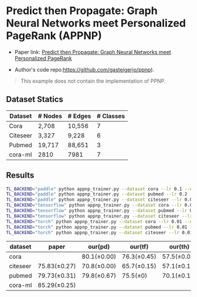 Predict then Propagate: Graph Neural Networks meet Personalized PageRank (APPNP)
============

- Paper link: [Predict then Propagate: Graph Neural Networks meet Personalized PageRank](https://arxiv.org/abs/1810.05997)

- Author's code repo:https://github.com/gasteigerjo/ppnp). 

> This example does not contain the implementation of PPNP.

Dataset Statics
-------
| Dataset  | # Nodes | # Edges | # Classes |
|----------|---------|---------|-----------|
| Cora     | 2,708   | 10,556  | 7         |
| Citeseer | 3,327   | 9,228   | 6         |
| Pubmed   | 19,717  | 88,651  | 3         |
| cora-ml  | 2810    | 7981    | 7         |

Results
-------
```bash
TL_BACKEND="paddle" python appnp_trainer.py --dataset cora --lr 0.1 --n_epoch 200 --hidden_dim 64 --drop_rate 0.5 --l2_coef 0.001 --iter_K 6 --self_loops 1
TL_BACKEND="paddle" python appnp_trainer.py --dataset pubmed --lr 0.2 --n_epoch 250 --hidden_dim 64 --drop_rate 0.6 --l2_coef 0.001 --iter_K 10 --self_loops 2
TL_BACKEND="paddle" python appnp_trainer.py --dataset citeseer --lr 0.03 --n_epoch 500 --hidden_dim 32 --alpha 0.1 --drop_rate 0.4 --l2_coef 2e-3 --iter_K 10 --self_loops 1
TL_BACKEND="tensorflow" python appnp_trainer.py --dataset cora --lr 0.015 --n_epoch 200 --hidden_dim 64 --drop_rate 0.5 --l2_coef 0.0005 --iter_K 20 --self_loops 0
TL_BACKEND="tensorflow" python appnp_trainer.py --dataset pubmed --lr 0.1 --n_epoch 100 --hidden_dim 32 --alpha 0.1 --drop_rate 0.5  --iter_K 10 --self_loops 2
TL_BACKEND="tensorflow" python appnp_trainer.py --dataset citeseer --lr 0.1 --n_epoch 100 --hidden_dim 64 --alpha 0.1 --drop_rate 0.4  --iter_K 10 --self_loops 2
TL_BACKEND="torch" python appnp_trainer.py --dataset cora --lr 0.01 --n_epoch 200 --hidden_dim 64 --drop_rate 0.5 --l2_coef 0.001 --iter_K 6 --self_loops 1
TL_BACKEND="torch" python appnp_trainer.py --dataset pubmed --lr 0.01 --n_epoch 200 --hidden_dim 64 --drop_rate 0.5 --l2_coef 0.001 --iter_K 6 --self_loops 1
TL_BACKEND="torch" python appnp_trainer.py --dataset citeseer --lr 0.01 --n_epoch 200 --hidden_dim 64 --drop_rate 0.5 --l2_coef 0.001 --iter_K 6 --self_loops 1
```
| dataset  | paper        | our(pd)     | our(tf)     | our(th)     |
|----------|--------------|-------------|-------------|-------------|
| cora     |              | 80.1(±0.00) | 76.3(±0.45) | 57.5(±0.00) |
| citeseer | 75.83(±0.27) | 70.8(±0.00) | 65.7(±0.15) | 57.1(±0.10) |
| pubmed   | 79.73(±0.31) | 79.8(±0.67) | 75.5(±0)    | 70.1(±0.10) |
| cora-ml  | 85.29(±0.25) |             |             |

